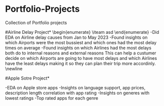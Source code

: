 # Portfolio-Projects 
Collection of Portfolio projects 

#Airline Delay Project* 
\begin{enumerate} 
\iteam asd
\end{enumerate}
-Did EDA on Airline delay causes from Jan to May 2023 
-Found insights on which Airports were the most bussiest and which ones had the most delay times on average 
-Found insights on which Airlines had the most delays both do to internal reasons and external reasons 
This can help a custumer decide on which Airports are going to have most delays and which Airlines have the least delays making it so they can plan their trip more accordinly. 
\newline



#Apple Sotre Project* 

-EDA on Apple store apps 
-Insights on language support, app prices, description length correlation with app rating 
-Insights on generes with lowest ratings 
-Top rated apps for each genre 

